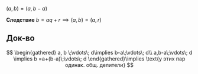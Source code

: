 $(a,b)=(a,b-a)$

**Следствие** $b=aq+r\implies (a,b)=(a,r)$
## Док-во

$$
\begin{gathered}
a, b \;\vdots\; d\implies b-a\;\vdots\; d\\
a,b-a\;\vdots\; d \implies b =a+(b-a)\;\vdots\; d
\end{gathered}\implies \text{у этих пар одинак. общ. делители}
$$
